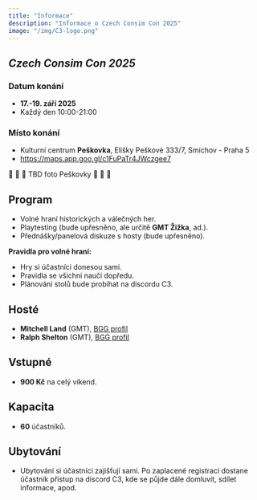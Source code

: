 ```yaml
---
title: "Informace"
description: "Informace o Czech Consim Con 2025"
image: "/img/C3-logo.png"
---
```


## _Czech Consim Con 2025_

### Datum konání

* **17.-19. září 2025**
* Každý den 10:00-21:00

### Místo konání

* Kulturní centrum **Peškovka**, 
  Elišky Peškové 333/7,
  Smíchov - Praha 5
* https://maps.app.goo.gl/c1FuPaTr4JWczgee7

🚧  🚧  🚧  TBD foto Peškovky  🚧  🚧  🚧


## Program

* Volné hraní historických a válečných her.
* Playtesting (bude upřesněno, ale určitě **GMT Žižka**, ad.).
* Přednášky/panelová diskuze s hosty (bude upřesněno).

**Pravidla pro volné hraní:**

* Hry si účastníci donesou sami.
* Pravidla se všichni naučí dopředu.
* Plánování stolů bude probíhat na discordu C3.

## Hosté

* **Mitchell Land** (GMT), [BGG profil](https://boardgamegeek.com/boardgamedesigner/36545/mitchell-land)
* **Ralph Shelton** (GMT), [BGG profil](https://boardgamegeek.com/boardgamedesigner/103902/ralph-shelton)

## Vstupné

* **900 Kč** na celý víkend.

## Kapacita

* **60** účastníků.

## Ubytování

* Ubytování si účastníci zajišťují sami. Po zaplacené registraci dostane účastník přístup na discord C3, kde se půjde dále domluvit, sdílet informace, apod.
